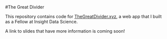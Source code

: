 #The Great Divider 

This repository contains code for  [TheGreatDivider.xyz](http://www.TheGreatDivider.xyz), a web app that I built as a Fellow at Insight Data Science. 

A link to slides that have more information is coming soon!
